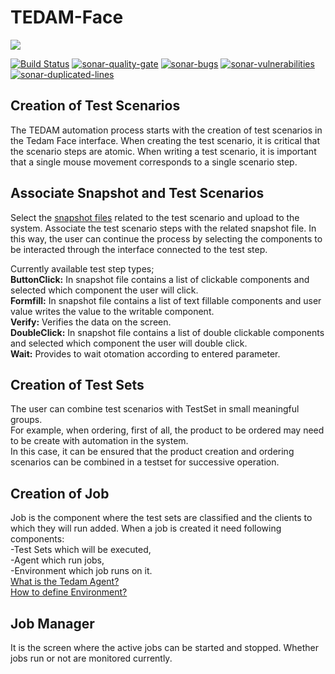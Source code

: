 # TEDAM-Face
<a href="http://www.logo.com.tr"><img src="https://www.logo.com.tr/img/logo.png"/></a>

[![Build Status](https://travis-ci.com/logobs/tedam-face.svg?branch=master)](https://travis-ci.com/logobs/tedam-face)
[![sonar-quality-gate][sonar-quality-gate]][sonar-url] [![sonar-bugs][sonar-bugs]][sonar-url] [![sonar-vulnerabilities][sonar-vulnerabilities]][sonar-url] [![sonar-duplicated-lines][sonar-dublicated-lines]][sonar-url]

[sonar-url]: https://sonarcloud.io/dashboard?id=com.lbs.tedam%3ATEDAMFaceV2
[sonar-quality-gate]: https://sonarcloud.io/api/project_badges/measure?project=com.lbs.tedam%3ATEDAMFaceV2&metric=alert_status
[sonar-bugs]: https://sonarcloud.io/api/project_badges/measure?project=com.lbs.tedam%3ATEDAMFaceV2&metric=bugs
[sonar-vulnerabilities]: https://sonarcloud.io/api/project_badges/measure?project=com.lbs.tedam%3ATEDAMFaceV2&metric=vulnerabilities
[sonar-dublicated-lines]: https://sonarcloud.io/api/project_badges/measure?project=com.lbs.tedam%3ATEDAMFaceV2&metric=duplicated_lines_density


## Creation of Test Scenarios

The TEDAM automation process starts with the creation of test scenarios in the Tedam Face interface. 
When creating the test scenario, it is critical that the scenario steps are atomic.
When writing a test scenario, it is important  that a single mouse movement corresponds to a single scenario step.

## Associate Snapshot and Test Scenarios

Select the [snapshot files](https://github.com/logobs/tedam-snapshot-generator/blob/master/README.md) related to the test scenario and upload to the system. Associate the test scenario steps with the related snapshot file. In this way, the user can continue the process by selecting the components to be interacted through the interface connected to the test step.<br>

Currently available test step types;<br>
**ButtonClick:** In snapshot file contains a list of clickable components and selected which component the user will click.<br>
**Formfill:** In snapshot file contains a list of text fillable components and  user value writes the value to the writable component.<br>
**Verify:** Verifies the data on the screen.<br>
**DoubleClick:** In snapshot file contains a list of double clickable components and selected which component the user will double click.<br>
**Wait:** Provides to wait otomation according to entered parameter.<br>

## Creation of Test Sets

The user can combine test scenarios with TestSet in small meaningful groups.<br>
For example, when ordering, first of all, the product to be ordered may need to be create with automation in the system.<br>
In this case, it can be ensured that the product creation and ordering scenarios can be combined in a testset for successive operation.<br> 

## Creation of Job
Job is the component where the test sets are classified and the clients to which they will run added.
When a job is created it need following components:<br>
-Test Sets which will be executed,<br>
-Agent which run jobs,<br>
-Environment which job runs on it.<br>
[What is the Tedam Agent?](https://github.com/logobs/tedam-agent)<br>
[How to define Environment?](https://github.com/logobs/tedam/wiki/How-to-define-Environment%3F)

## Job Manager
It is the screen where the active jobs can be started and stopped. Whether jobs run or not are monitored currently.


